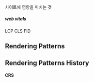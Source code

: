 사이트에 영향을 미치는 것
##### web vitals
LCP
CLS
FID
## Rendering Patterns

## Rendering Patterns History

#### CRS

